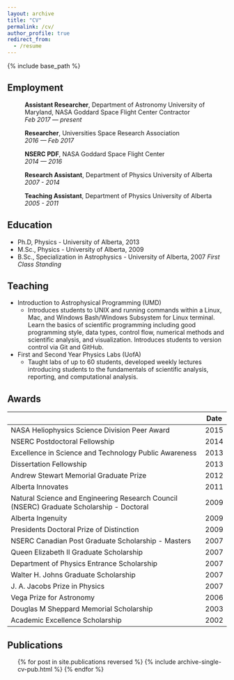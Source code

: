 ```yaml
---
layout: archive
title: "CV"
permalink: /cv/
author_profile: true
redirect_from:
  - /resume
---
```


{% include base_path %}

## Employment

<p style="margin-left: 40px">
<b>Assistant Researcher</b>, Department of Astronomy University of Maryland, NASA Goddard Space Flight Center Contractor
<br><i>Feb 2017 — present</i></p>

<p style="margin-left: 40px">
<b>Researcher</b>, Universities Space  Research Association
<br><i>2016 — Feb 2017</i></p>

<p style="margin-left: 40px">
<b>NSERC PDF</b>, NASA Goddard Space Flight Center
<br><i>2014 — 2016</i></p>

<p style="margin-left: 40px">
<b>Research Assistant</b>, Department of Physics University of Alberta
<br><i>2007 - 2014</i></p>

<p style="margin-left: 40px">
<b>Teaching Assistant</b>, Department of Physics University of Alberta
<br><i>2005 - 2011</i></p>

## Education

- Ph.D, Physics - University of Alberta, 2013
- M.Sc., Physics - University of Alberta, 2009
- B.Sc., Specialization in Astrophysics - University of Alberta, 2007 _First Class Standing_

## Teaching

- Introduction to Astrophysical Programming (UMD)
  - Introduces students to UNIX and running commands within a Linux, Mac, and Windows Bash/Windows Subsystem for Linux terminal. Learn the basics of scientific programming including good programming style, data types, control flow, numerical methods and scientific analysis, and visualization. Introduces students to version control via Git and GitHub.
- First and Second Year Physics Labs (UofA)
  - Taught labs of up to 60 students, developed weekly lectures introducing students to the fundamentals of scientific analysis, reporting, and computational analysis.

## Awards

|                         | Date |
|-------------------------|------|
| NASA Heliophysics Science Division Peer Award | 2015 |
| NSERC Postdoctoral Fellowship | 2014 |
| Excellence in Science and Technology Public Awareness | 2013 |
| Dissertation Fellowship | 2013 |
| Andrew Stewart Memorial Graduate Prize | 2012 |
| Alberta Innovates | 2011 |
| Natural Science and Engineering Research Council (NSERC) Graduate Scholarship - Doctoral | 2009 |
| Alberta Ingenuity | 2009 |
| Presidents Doctoral Prize of Distinction | 2009 |
| NSERC Canadian Post Graduate Scholarship - Masters | 2007 |
| Queen Elizabeth II Graduate Scholarship | 2007 |
| Department of Physics Entrance Scholarship | 2007 |
| Walter H. Johns Graduate Scholarship | 2007 |
| J. A. Jacobs Prize in Physics | 2007  |
| Vega Prize for Astronomy | 2006 |
| Douglas M Sheppard Memorial Scholarship | 2003 |
| Academic Excellence Scholarship | 2002 |

## Publications

<ol>{% for post in site.publications reversed %}
    {% include archive-single-cv-pub.html %}
  {% endfor %}</ol>